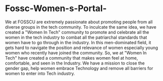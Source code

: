 # Fossc-Women-s-Portal-

We at FOSSCU are extremely passionate about promoting people from all diverse groups in the tech community. To inculcate the same idea, we have created a "Women In Tech" community to promote and celebrate all the women in the tech industry to combat all the patriarchal standards that women have to go through in the industry. In this men-dominated field, it gets hard to navigate the position and relevance of women especially young women who recently have joined the community. So, we at "Women In Tech" have created a community that makes women feel at home, comfortable, and seen in the Industry. We have a mission to close the gender gap, help women embrace Technology and remove all barriers for women to enter into Tech industry.  